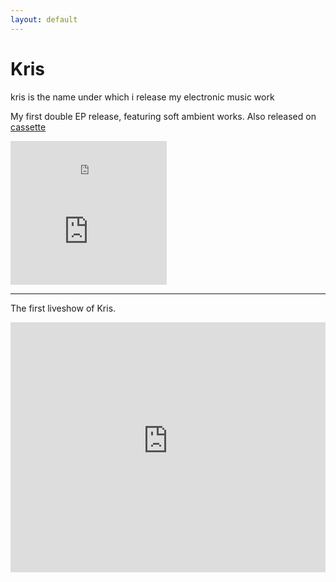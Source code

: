 ```yaml
---
layout: default
---
```


# Kris

kris is the name under which i release my electronic music work


My first double EP release, featuring soft ambient works. Also released on [cassette](https://krismakesnoise.bandcamp.com/album/version-2)

<div class="media t-hackcss-media">
    

  <div class="media-left">
      <iframe src="https://open.spotify.com/embed/album/7j3qvfhx7C26vrOl93txpm" width="250" height="80" frameborder="0" allowtransparency="true" allow="encrypted-media"></iframe>
  </div>
    
  <!-- <div class="media-body">
    <div class="media-content">
      <h2 style="margin-top:0px;margin-bottom:0.2rem;">{{work.artist}} - {{work.title}}</h2>
      <i style="margin-top:0px;margin-bottom:0.2rem;">( {{ work.type }} &raquo; {{work.year}} )</i>
      <p style="margin-top:0px;margin-bottom:0.2rem;">{{work.roles}}</p>
    </div> -->
  </div>
    <div class="media-right">
        <iframe src="https://open.spotify.com/embed/album/10r3CJ15hJj9tp4ye4MtOQ" width="250" height="150" frameborder="0" allowtransparency="true" allow="encrypted-media"></iframe>
  </div>

<hr/>

The first liveshow of Kris.

<div class="media t-hackcss-media">
  <iframe width="100%" height="400px" src="https://www.youtube-nocookie.com/embed/Yxc8Xeb0tRg" title="YouTube video player" frameborder="0" allow="accelerometer; autoplay; clipboard-write; encrypted-media; gyroscope; picture-in-picture" allowfullscreen></iframe>
</div>


</div>
</section>
